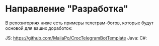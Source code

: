 # Направление "Разработка"


В репозиториях ниже есть примеры телеграм-ботов, которые будут основой для ваших доработок:

JS: https://github.com/MaiiaPo/CrocTelegramBotTemplate
Java:
C#: 

